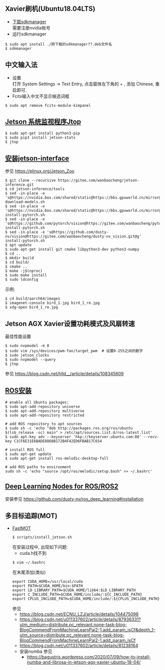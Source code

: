 ## Xavier刷机(Ubuntu18.04LTS)
- [下载sdkmanager](https://developer.nvidia.com/embedded/jetpack)  
  需要注册nvidia账号  
- 运行sdkmanager
```shell script
$ sudo apt install ./刚下载的sdkmanager??.deb文件名
$ sdkmanager
```
## 中文输入法
- 设置  
打开 System Settings -> Text Entry, 点击窗体左下角的 + , 添加 Chinese, 重启即可.
- Fcitx输入中文不显示候选词框  
```shell script
$ sudo apt remove fcitx-module-kimpanel
```
## [Jetson 系统监视程序Jtop](https://www.jianshu.com/p/497a9f6e34fd)
```shell script
$ sudo apt-get install python3-pip
$ sudo pip3 install jetson-stats
$ jtop
```
## [安装jetson-interface](https://blog.csdn.net/weixin_44457020/article/details/106951508)
参见 https://elinux.org/Jetson_Zoo
```shell script
$ git clone --recursive https://gitee.com/wanbaocheng/jetson-inference.git
$ cd jetson-inference/tools
$ sed -in-place -e 's@https://nvidia.box.com/shared/static@https://bbs.gpuworld.cn/mirror@g' download-models.sh
$ sed -in-place -e 's@https://nvidia.box.com/shared/static@https://bbs.gpuworld.cn/mirror@g' install-pytorch.sh
$ sed -in-place -e 's@https://github.com/pytorch/vision@https://gitee.com/wanbaocheng/pytorch_vision.git@g' install-pytorch.sh
$ sed -in-place -e 's@https://github.com/dusty-nv/vision@https://gitee.com/wanbaocheng/dusty-nv_vision.git@g' install-pytorch.sh
$ apt update
$ sudo apt-get install git cmake libpython3-dev python3-numpy
$ cd ..
$ mkdir build
$ cd build/
$ cmake ..
$ make -j$(nproc)
$ sudo make install
$ sudo ldconfig
```
示例:
```shell script
$ cd build/aarch64/images
$ imagenet-console bird_1.jpg bird_1_re.jpg
$ xdg-open bird_1_re.jpg
```
## Jetson AGX Xavier设置功耗模式及风扇转速
最佳性能设置
```shell script
$ sudo nvpmodel -m 0
$ sudo vim /sys/devices/pwm-fan/target_pwm  # 设置0-255之间的数字
$ sudo jetson_clocks
$ sudo nvpmodel --query
$ jtop
```
参见 https://blog.csdn.net/hlld__/article/details/108345609
## [ROS安装](https://elinux.org/Jetson_Zoo#ROS)
```shell script
# enable all Ubuntu packages:
$ sudo apt-add-repository universe
$ sudo apt-add-repository multiverse
$ sudo apt-add-repository restricted

# add ROS repository to apt sources
$ sudo sh -c 'echo "deb http://packages.ros.org/ros/ubuntu $(lsb_release -sc) main" > /etc/apt/sources.list.d/ros-latest.list'
$ sudo apt-key adv --keyserver 'hkp://keyserver.ubuntu.com:80' --recv-key C1CF6E31E6BADE8868B172B4F42ED6FBAB17C654

# install ROS full
$ sudo apt-get update
$ sudo apt-get install ros-melodic-desktop-full

# add ROS paths to environment
sudo sh -c 'echo "source /opt/ros/melodic/setup.bash" >> ~/.bashrc'
```
## [Deep Learning Nodes for ROS/ROS2](https://github.com/dusty-nv/ros_deep_learning)
安装参见 https://github.com/dusty-nv/ros_deep_learning#installation

## 多目标追踪(MOT)
- [FastMOT](https://github.com/GeekAlexis/FastMOT)
  ```
  $ scripts/install_jetson.sh
  ```
  在安装过程中, 出现如下问题:
  - cuda.h找不到  
  ```
  $ vim ~/.bashrc
  ```
  在末尾添加(类似)
  ```
  export CUDA_HOME=/usr/local/cuda
  export PATH=$CUDA_HOME/bin:$PATH
  export LD_LIBRARY_PATH=$CUDA_HOME/lib64:$LD_LIBRARY_PATH
  export C_INCLUDE_PATH=$CUDA_HOME/include/:${C_INCLUDE_PATH}
  export CPLUS_INCLUDE_PATH=$CUDA_HOME/include/:${CPLUS_INCLUDE_PATH}
  ```
  参见
    - https://blog.csdn.net/ECNU_LZJ/article/details/104475098
    - https://blog.csdn.net/u011337602/article/details/87936331?utm_medium=distribute.pc_relevant.none-task-blog-BlogCommendFromMachineLearnPai2-1.add_param_isCf&depth_1-utm_source=distribute.pc_relevant.none-task-blog-BlogCommendFromMachineLearnPai2-1.add_param_isCf
    - https://blog.csdn.net/u011337602/article/details/81238164
  - 安装numba
  参见
    - https://bagustris.wordpress.com/2020/07/09/how-to-install-numba-and-librosa-in-jetson-agx-xavier-ubuntu-18-04/

